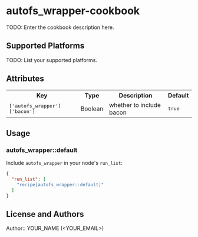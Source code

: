 # autofs_wrapper-cookbook

TODO: Enter the cookbook description here.

## Supported Platforms

TODO: List your supported platforms.

## Attributes

<table>
  <tr>
    <th>Key</th>
    <th>Type</th>
    <th>Description</th>
    <th>Default</th>
  </tr>
  <tr>
    <td><tt>['autofs_wrapper']['bacon']</tt></td>
    <td>Boolean</td>
    <td>whether to include bacon</td>
    <td><tt>true</tt></td>
  </tr>
</table>

## Usage

### autofs_wrapper::default

Include `autofs_wrapper` in your node's `run_list`:

```json
{
  "run_list": [
    "recipe[autofs_wrapper::default]"
  ]
}
```

## License and Authors

Author:: YOUR_NAME (<YOUR_EMAIL>)
